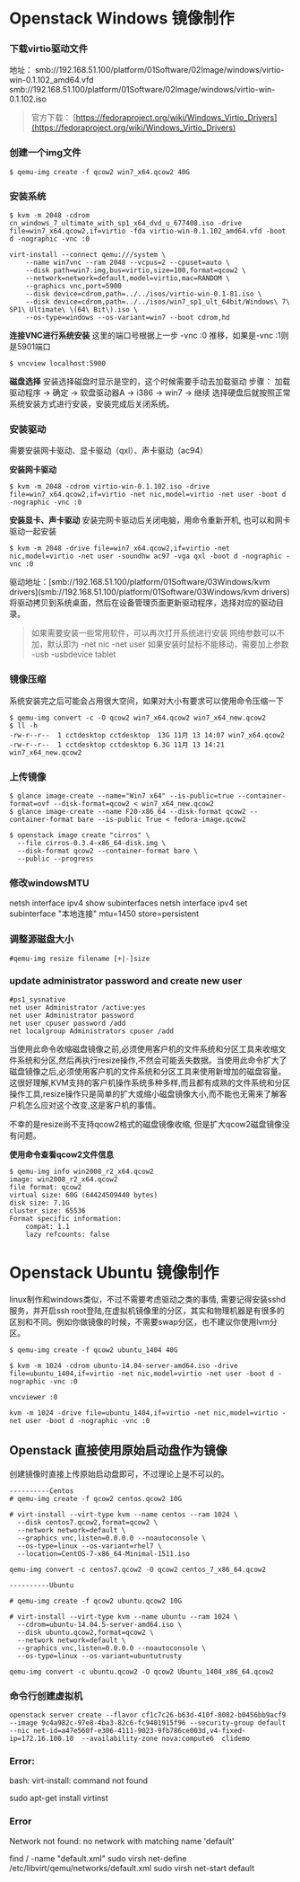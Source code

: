 # Openstack Windows 镜像制作

### 下载virtio驱动文件
地址：
smb://192.168.51.100/platform/01Software/02Image/windows/virtio-win-0.1.102_amd64.vfd
smb://192.168.51.100/platform/01Software/02Image/windows/virtio-win-0.1.102.iso

> 官方下载： [https://fedoraproject.org/wiki/Windows_Virtio_Drivers](https://fedoraproject.org/wiki/Windows_Virtio_Drivers)

### 创建一个img文件
```shell
$ qemu-img create -f qcow2 win7_x64.qcow2 40G
```

### 安装系统

```
$ kvm -m 2048 -cdrom cn_windows_7_ultimate_with_sp1_x64_dvd_u_677408.iso -drive file=win7_x64.qcow2,if=virtio -fda virtio-win-0.1.102_amd64.vfd -boot d -nographic -vnc :0
```

```
virt-install --connect qemu:///system \
    --name win7vnc --ram 2048 --vcpus=2 --cpuset=auto \
    --disk path=win7.img,bus=virtio,size=100,format=qcow2 \
    --network=network=default,model=virtio,mac=RANDOM \
    --graphics vnc,port=5900
    --disk device=cdrom,path=../../isos/virtio-win-0.1-81.iso \
    --disk device=cdrom,path=../../isos/win7_sp1_ult_64bit/Windows\ 7\ SP1\ Ultimate\ \(64\ Bit\).iso \
    --os-type=windows --os-variant=win7 --boot cdrom,hd 
```

**连接VNC进行系统安装**
这里的端口号根据上一步 -vnc :0 推移，如果是-vnc :1则是5901端口
```shell
$ vncview localhost:5900
```

**磁盘选择**
安装选择磁盘时显示是空的，这个时候需要手动去加载驱动
步骤： 加载驱动程序 -> 确定 -> 软盘驱动器A -> i386 -> win7 -> 继续
选择硬盘后就按照正常系统安装方式进行安装，安装完成后关闭系统。

### 安装驱动
需要安装网卡驱动、显卡驱动（qxl）、声卡驱动（ac94）

**安装网卡驱动**
```
$ kvm -m 2048 -cdrom virtio-win-0.1.102.iso -drive file=win7_x64.qcow2,if=virtio -net nic,model=virtio -net user -boot d -nographic -vnc :0
```

**安装显卡、声卡驱动**
安装完网卡驱动后关闭电脑，用命令重新开机, 也可以和网卡驱动一起安装
```
$ kvm -m 2048 -drive file=win7_x64.qcow2,if=virtio -net nic,model=virtio -net user -soundhw ac97 -vga qxl -boot d -nographic -vnc :0
```
驱动地址：[smb://192.168.51.100/platform/01Software/03Windows/kvm drivers](smb://192.168.51.100/platform/01Software/03Windows/kvm drivers)
将驱动拷贝到系统桌面，然后在设备管理页面更新驱动程序，选择对应的驱动目录。

> 如果需要安装一些常用软件，可以再次打开系统进行安装
> 网络参数可以不加，默认即为 -net nic -net user
> 如果安装时鼠标不能移动，需要加上参数 -usb -usbdevice tablet 


### 镜像压缩
系统安装完之后可能会占用很大空间，如果对大小有要求可以使用命令压缩一下
```shell
$ qemu-img convert -c -O qcow2 win7_x64.qcow2 win7_x64_new.qcow2
$ ll -h
-rw-r--r--  1 cctdesktop cctdesktop  13G 11月 13 14:07 win7_x64.qcow2
-rw-r--r--  1 cctdesktop cctdesktop 6.3G 11月 13 14:21 win7_x64_new.qcow2
```

### 上传镜像
```shell
$ glance image-create --name="Win7 x64" --is-public=true --container-format=ovf --disk-format=qcow2 < win7_x64_new.qcow2
$ glance image-create --name F20-x86_64 --disk-format qcow2 --container-format bare --is-public True < fedora-image.qcow2

$ openstack image create "cirros" \
  --file cirros-0.3.4-x86_64-disk.img \
  --disk-format qcow2 --container-format bare \
  --public --progress
```

### 修改windowsMTU
netsh interface ipv4 show subinterfaces 
netsh interface ipv4 set subinterface "本地连接" mtu=1450 store=persistent

### 调整源磁盘大小
```shell
#qemu-img resize filename [+|-]size
```

### update administrator password and create new user 
```
#ps1_sysnative
net user Administrator /active:yes
net user Administrator password
net user cpuser password /add
net localgroup Administrators cpuser /add
```

当使用此命令收缩磁盘镜像之前,必须使用客户机的文件系统和分区工具来收缩文件系统和分区,然后再执行resize操作,不然会可能丢失数据。当使用此命令扩大了磁盘镜像之后,必须使用客户机的文件系统和分区工具来使用新增加的磁盘容量。这很好理解,KVM支持的客户机操作系统多种多样,而且都有成熟的文件系统和分区操作工具,resize操作只是简单的扩大或缩小磁盘镜像大小,而不能也无需来了解客户机怎么应对这个改变,这是客户机的事情。

不幸的是resize尚不支持qcow2格式的磁盘镜像收缩, 但是扩大qcow2磁盘镜像没有问题。

**使用命令查看qcow2文件信息**

```shell
$ qemu-img info win2008_r2_x64.qcow2 
image: win2008_r2_x64.qcow2
file format: qcow2
virtual size: 60G (64424509440 bytes)
disk size: 7.1G
cluster_size: 65536
Format specific information:
    compat: 1.1
    lazy refcounts: false
```


# Openstack Ubuntu 镜像制作

linux制作和windows类似，不过不需要考虑驱动之类的事情, 需要记得安装sshd服务，并开启ssh root登陆,在虚拟机镜像里的分区，其实和物理机器是有很多的区别和不同。例如你做镜像的时候，不需要swap分区，也不建议你使用lvm分区。

```
$ qemu-img create -f qcow2 ubuntu_1404 40G

$ kvm -m 1024 -cdrom ubuntu-14.04-server-amd64.iso -drive file=ubuntu_1404,if=virtio -net nic,model=virtio -net user -boot d -nographic -vnc :0

vncviewer :0

kvm -m 1024 -drive file=ubuntu_1404,if=virtio -net nic,model=virtio -net user -boot d -nographic -vnc :0
```

## Openstack 直接使用原始启动盘作为镜像

创建镜像时直接上传原始启动盘即可，不过理论上是不可以的。


```shell
----------Centos
# qemu-img create -f qcow2 centos.qcow2 10G

# virt-install --virt-type kvm --name centos --ram 1024 \
  --disk centos7.qcow2,format=qcow2 \
  --network network=default \
  --graphics vnc,listen=0.0.0.0 --noautoconsole \
  --os-type=linux --os-variant=rhel7 \
  --location=CentOS-7-x86_64-Minimal-1511.iso

qemu-img convert -c centos7.qcow2 -O qcow2 centos_7_x86_64.qcow2
```

```shell
----------Ubuntu

# qemu-img create -f qcow2 ubuntu.qcow2 10G

# virt-install --virt-type kvm --name ubuntu --ram 1024 \
  --cdrom=ubuntu-14.04.5-server-amd64.iso \
  --disk ubuntu.qcow2,format=qcow2 \
  --network network=default \
  --graphics vnc,listen=0.0.0.0 --noautoconsole \
  --os-type=linux --os-variant=ubuntutrusty

qemu-img convert -c ubuntu.qcow2 -O qcow2 Ubuntu_1404_x86_64.qcow2
```


### 命令行创建虚拟机

```
openstack server create --flavor cf1c7c26-b63d-410f-8082-b0456bb9acf9 --image 9c4a982c-97e8-4ba3-82c6-fc9401915f96 --security-group default --nic net-id=a47e560f-e306-4111-9023-9fb786ce003d,v4-fixed-ip=172.16.100.10  --availability-zone nova:compute6  clidemo 
```


### Error:

bash: virt-install: command not found

sudo apt-get install virtinst



### Error

Network not found: no network with matching name 'default'

find / -name "default.xml"
sudo virsh net-define /etc/libvirt/qemu/networks/default.xml
sudo virsh net-start default
